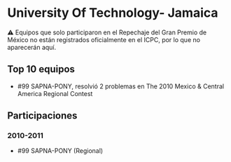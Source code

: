 # University Of Technology- Jamaica

:warning: Equipos que solo participaron en el Repechaje del Gran Premio de México no están registrados oficialmente en el ICPC, por lo que no aparecerán aquí.

## Top 10 equipos

- #99 SAPNA-PONY, resolvió 2 problemas en The 2010 Mexico & Central America Regional Contest

## Participaciones

### 2010-2011

- #99 SAPNA-PONY (Regional)



